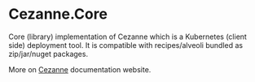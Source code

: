 # Cezanne.Core

Core (library) implementation of Cezanne which is a Kubernetes (client side) deployment tool.
It is compatible with recipes/alveoli bundled as zip/jar/nuget packages.

More on [Cezanne](https://rmannibucau.github.io/Cezanne/) documentation website.
